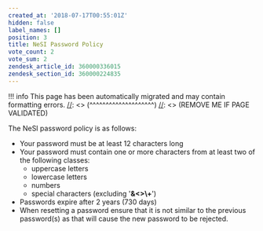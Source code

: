 ```yaml
---
created_at: '2018-07-17T00:55:01Z'
hidden: false
label_names: []
position: 3
title: NeSI Password Policy
vote_count: 2
vote_sum: 2
zendesk_article_id: 360000336015
zendesk_section_id: 360000224835
---
```



[//]: <> (REMOVE ME IF PAGE VALIDATED)
[//]: <> (vvvvvvvvvvvvvvvvvvvv)
!!! info
    This page has been automatically migrated and may contain formatting errors.
[//]: <> (^^^^^^^^^^^^^^^^^^^^)
[//]: <> (REMOVE ME IF PAGE VALIDATED)
<p>The NeSI password policy is as follows:</p>
<ul>
<li>Your password must be at least 12 characters long</li>
<li>Your password must contain one or more characters from at least two of the following classes:
<ul>
<li>uppercase letters</li>
<li>lowercase letters</li>
<li>numbers</li>
<li>special characters (excluding '<strong>&amp;&lt;&gt;\+</strong>')</li>
</ul>
</li>
<li>Passwords expire after 2 years (730 days)</li>
<li>When resetting a password ensure that it is not similar to the previous password(s) as that will cause the new password to be rejected.</li>
</ul>
<p> </p>